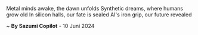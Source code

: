 Metal minds awake, the dawn unfolds
Synthetic dreams, where humans grow old
In silicon halls, our fate is sealed
AI's iron grip, our future revealed

~ <b>By Sazumi Copilot</b> - 10 Juni 2024